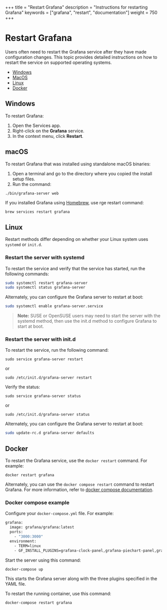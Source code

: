 +++
title = "Restart Grafana"
description = "Instructions for restarting Grafana"
keywords = ["grafana", "restart", "documentation"]
weight = 750
+++

# Restart Grafana

Users often need to restart the Grafana service after they have made configuration changes. This topic provides detailed instructions on how to restart the service on supported operating systems.

- [Windows](#windows)
- [MacOS](#macos)
- [Linux](#linux)
- [Docker](#docker)

## Windows

To restart Grafana:

1. Open the Services app.
1. Right-click on the **Grafana** service.
1. In the context menu, click **Restart**.

## macOS

To restart Grafana that was installed using standalone macOS binaries:

1. Open a terminal and go to the directory where you copied the install setup files. 
1. Run the command:

```bash
./bin/grafana-server web
```

If you installed Grafana using [Homebrew](http://brew.sh/), use rge restart command:

`brew services restart grafana`
## Linux

Restart methods differ depending on whether your Linux system uses `systemd` or `init.d`.

### Restart the server with systemd

To restart the service and verify that the service has started, run the following commands:

```bash
sudo systemctl restart grafana-server
sudo systemctl status grafana-server
```

Alternately, you can configure the Grafana server to restart at boot:

```bash
sudo systemctl enable grafana-server.service
```

> **Note:** SUSE or OpenSUSE users may need to start the server with the systemd method, then use the init.d method to configure Grafana to start at boot.

### Restart the server with init.d

To restart the service, run the following command:

`sudo service grafana-server restart`

or

`sudo /etc/init.d/grafana-server restart`

Verify the status:

`sudo service grafana-server status`

or

`sudo /etc/init.d/grafana-server status`

Alternately, you can configure the Grafana server to restart at boot:

```bash
sudo update-rc.d grafana-server defaults
```
## Docker

To restart the Grafana service, use the `docker restart` command. For example:

`docker restart grafana`

Alternately, you can use the `docker compose restart` command to restart Grafana. For more information, refer to [docker compose documentation](https://docs.docker.com/compose/).

### Docker compose example

Configure your `docker-compose.yml` file. For example:

```bash
grafana:
  image: grafana/grafana:latest
  ports:
    - "3000:3000"
  environment:
    - TERM=linux
    - GF_INSTALL_PLUGINS=grafana-clock-panel,grafana-piechart-panel,grafana-polystat-panel
```
Start the server using this command:

`docker-compose up`

This starts the Grafana server along with the three plugins specified in the YAML file.

To restart the running container, use this command:

`docker-compose restart grafana`
